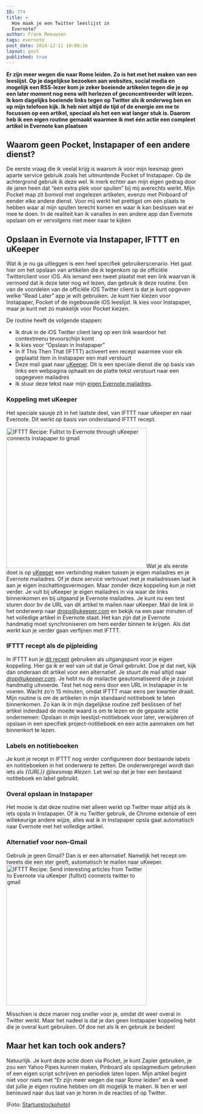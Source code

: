 ```yaml
---
ID: 774
title: >
  Hoe maak je een Twitter leeslijst in
  Evernote?
author: Frank Meeuwsen
tags: evernote
post_date: 2014-12-11 10:00:16
layout: post
published: true
---
```

<strong>Er zijn meer wegen die naar Rome leiden. Zo is het met het maken van een leeslijst. Op je dagelijkse bezoeken aan websites, social media en mogelijk een RSS-lezer kom je zeker boeiende artikelen tegen die je op een later moment nog eens wilt herlezen of geconcentreerder wilt lezen. Ik kom dagelijks boeiende links tegen op Twitter als ik onderweg ben en op mijn telefoon kijk. Ik heb niet altijd de tijd of de energie om me te focussen op een artikel, speciaal als het een wat langer stuk is. Daarom heb ik een eigen routine gemaakt waarmee ik met één actie een compleet artikel in Evernote kan plaatsen</strong>
<!--more-->
<h2>Waarom geen Pocket, Instapaper of een andere dienst?</h2>
De eerste vraag die ik veelal krijg is waarom ik voor mijn leesmap geen aparte service gebruik zoals het uitmuntende Pocket of Instapaper. Op de achtergrond gebruik ik deze wel. Ik merk echter aan mijn eigen gedrag door de jaren heen dat “een extra plek voor spullen” bij mij averechts werkt. Mijn Pocket map zit bomvol met ongelezen artikelen, evenzo met Pinboard of eender elke andere dienst. Voor mij werkt het prettigst om één plaats te hebben waar al mijn spullen terecht komen en waar ik kan beslissen wat er mee te doen. In de realiteit kan ik vanalles in een andere app dan Evernote opslaan om er vervolgens niet meer naar te kijken
<h2>Opslaan in Evernote via Instapaper, IFTTT en uKeeper</h2>
Wat ik je nu ga uitleggen is een heel specifiek gebruikerscenario. Het gaat hier om het opslaan van artikelen die ik tegenkom op de officiële Twitterclient voor iOS. Als iemand een tweet plaatst met een link waarvan ik vermoed dat ik deze later nog wil lezen, dan gebruik ik deze routine.
Een van de voordelen van de officiële iOS Twitter client is dat je kunt opgeven welke “Read Later” app je wilt gebruiken. Je kunt hier kiezen voor Instapaper, Pocket of de ingebouwde iOS leeslijst. Ik kies voor Instapaper, maar je kunt net zo makkelijk voor Pocket kiezen.

De routine heeft de volgende stappen:
<ul>
	<li>Ik druk in de iOS Twitter client lang op een link waardoor het contextmenu tevoorschijn komt</li>
	<li>Ik kies voor “Opslaan in Instapaper”</li>
	<li>In If This Then That (IFTTT) activeert een recept waarmee voor elk geplaatst item in Instapaper een mail verstuurt</li>
	<li>Deze mail gaat naar <a href="http://www.ukeeper.com/">uKeeper</a>. Dit is een speciale dienst die op basis van links een webpagina ophaalt en de platte tekst verstuurt naar een opgegeven mailadres</li>
	<li>Ik stuur deze tekst naar mijn <a href="http://allesonthouden.nl/evernote-en-email/">eigen Evernote mailadres</a>.</li>
</ul>
<h3>Koppeling met uKeeper</h3>
Het speciale sausje zit in het laatste deel, van IFTTT naar uKeeper en naar Evernote. Dit werkt op basis van onderstaand IFTTT recept.

<a id="embed_recipe-228439" class="embed_recipe embed_recipe-l_35" href="https://ifttt.com/view_embed_recipe/228439-fulltxt-to-evernote-through-ukeeper" target="_blank"><img style="max-width: 100%;" src="https://ifttt.com/recipe_embed_img/228439" alt="IFTTT Recipe: Fulltxt to Evernote through uKeeper connects instapaper to gmail" width="370px" /></a><script src="//ifttt.com/assets/embed_recipe.js" async="" type="text/javascript"></script>Wat je als eerste doet is op <a href="http://www.ukeeper.com/">uKeeper</a> een verbinding maken tussen je eigen mailadres en je Evernote mailadres. Of je deze service vertrouwt met je mailadressen laat ik aan je eigen inschattingsvermogen. Maar zonder deze koppeling kun je niet verder. Je vult bij uKeeper je eigen mailadres in via waar de links binnenkomen en bij uitgaand je Evernote mailadres. Je kunt nu een test sturen door bv de URL van dit artikel te mailen naar uKeeper. Mail de link in het onderwerp naar drops@ukeeper.com en bekijk na een paar minuten of het volledige artikel in Evernote staat. Het kan zijn dat je Evernote handmatig moet synchroniseren om hem eerder binnen te krijgen. Als dat werkt kun je verder gaan verfijnen met IFTTT.

<h3>IFTTT recept als de pijpleiding</h3>

In IFTTT kun je <a href="https://ifttt.com/recipes/228439-fulltxt-to-evernote-through-ukeeper">dit recept</a> gebruiken als uitgangspunt voor je eigen koppeling. Hier ga ik er wel van uit dat je Gmail gebruikt. Doe je dat niet, kijk dan onderaan dit artikel voor een alternatief. Je stuurt de mail altijd naar <em>drop@ukeeper.com</em>. Je hebt nu de mailactie geautomatiseerd die je zojuist handmatig uitvoerde. Test het nog eens door een URL in Instapaper in te voeren. Wacht zo’n 15 minuten, omdat IFTTT maar eens per kwartier draait. Mijn routine is om de artikelen in mijn standaard notitieboek te laten binnenkomen. Zo kan ik in mijn dagelijkse routine zelf beslissen of het artikel inderdaad de moeite waard is om te lezen en de gepaste actie ondernemen: Opslaan in mijn leeslijst-notitieboek voor later, verwijderen of opslaan in een specifiek project-notitieboek en een actie aanmaken om het binnenkort te lezen.

<h3>Labels en notitieboeken</h3>

Je kunt je recept in IFTTT nog verder configureren door bestaande labels en notitieboeken in het onderwerp te zetten. De onderwerpregel wordt dan iets als <em>{{URL}} @leesmap #lezen</em>. Let wel op dat je hier een bestaand notitieboek en label gebruikt.

<h3>Overal opslaan in Instapaper</h3>

Het mooie is dat deze routine niet alleen werkt op Twitter maar altijd als ik iets opsla in Instapaper. Of ik nu Twitter gebruik, de Chrome extensie of een willekeurige andere wijze, alles wat ik in Instapaper opsla gaat automatisch naar Evernote met het volledige artikel.

<h3>Alternatief voor non-Gmail</h3>

Gebruik je geen Gmail? Dan is er een alternatief. Namelijk het recept om tweets die een ster geeft, automatisch te mailen naar uKeeper. <a id="embed_recipe-228446" class="embed_recipe embed_recipe-l_72" href="https://ifttt.com/view_embed_recipe/228446-send-interesting-articles-from-twitter-to-evernote-via-ukeeper-fulltxt" target="_blank"><img style="max-width: 100%;" src="https://ifttt.com/recipe_embed_img/228446" alt="IFTTT Recipe: Send interesting articles from Twitter to Evernote via uKeeper (fulltxt) connects twitter to gmail" width="370px" /></a><script src="//ifttt.com/assets/embed_recipe.js" async="" type="text/javascript"></script>

Misschien is deze manier nog sneller voor je, omdat dit weer overal in Twitter werkt. Maar het nadeel is dat je dan geen Instapaper koppeling hebt die je overal kunt gebruiken. Of doe net als ik en gebruik ze beiden!
<h2>Maar het kan toch ook anders?</h2>
Natuurlijk. Je kunt deze actie doen via Pocket, je kunt Zapier gebruiken, je zou een Yahoo Pipes kunnen maken, Pinboard als opslagmedium gebruiken of een eigen script schrijven en periodiek laten lopen. Mijn artikel begint niet voor niets met “Er zijn meer wegen die naar Rome leiden” en ik weet dat jullie je eigen routine hebben om dit mogelijk te maken. Ik ben er wel benieuwd naar dus laat van je horen in de reacties of op Twitter.

(Foto: <a href="http://startupstockphotos.com/">Startupstockphoto</a>)
